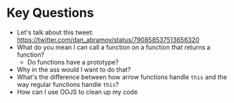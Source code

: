 # Key Questions
* Let's talk about this tweet: https://twitter.com/dan_abramov/status/790858537513656320
* What do you mean I can call a function on a function that returns a function?
  * Do functions have a prototype?
* Why in the ass would I want to do that?
* What's the difference between how arrow functions handle `this` and the way regular functions handle `this`?
* How can I use OOJS to clean up my code


